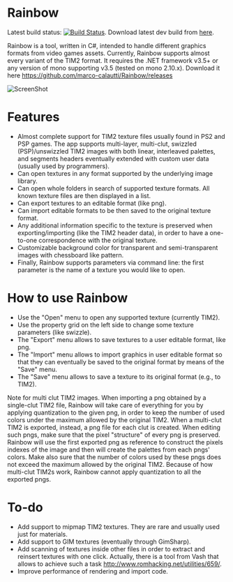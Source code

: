 Rainbow
=======
Latest build status: [![Build Status](https://travis-ci.org/marco-calautti/Rainbow.svg?branch=master)](https://travis-ci.org/marco-calautti/Rainbow).
Download latest dev build from [here](https://www.dropbox.com/s/3nmxe4ufy1bex02/rainbow_win32_bin_dev.zip?dl=1).

Rainbow is a tool, written in C#, intended to handle different graphics formats from video games assets.
Currently, Rainbow supports almost every variant of the TIM2 format.
It requires the .NET framework v3.5+ or any version of mono supporting v3.5 (tested on mono 2.10.x).
Download it here https://github.com/marco-calautti/Rainbow/releases

![ScreenShot](http://i.imgur.com/FsrZ2SY.png)

Features
=======

* Almost complete support for TIM2 texture files usually found in PS2 and PSP games. The app supports multi-layer, multi-clut, swizzled (PSP)/unswizzled TIM2 images with both linear, interleaved palettes, and segments headers eventually
extended with custom user data (usually used by programmers).
* Can open textures in any format supported by the underlying image library.
* Can open whole folders in search of supported texture formats. All known texture files are then displayed in a list.
* Can export textures to an editable format (like png).
* Can import editable formats to be then saved to the original texture format.
* Any additional information specific to the texture is preserved when exporting/importing (like the TIM2 header data), in order to have a one-to-one correspondence with the original texture.
* Customizable background color for transparent and semi-transparent images with chessboard like pattern.
* Finally, Rainbow supports parameters via command line: the first parameter is the name of a texture you would like to open.

How to use Rainbow
=======

* Use the "Open" menu to open any supported texture (currently TIM2).
* Use the property grid on the left side to change some texture parameters (like swizzle).
* The "Export" menu allows to save textures to a user editable format, like png.
* The "Import" menu allows to import graphics in user editable format so that they can eventually be saved to the original format by means of the "Save" menu.
* The "Save" menu allows to save a texture to its original format (e.g., to TIM2).

Note for multi clut TIM2 images. When importing a png obtained by a single-clut TIM2 file, Rainbow will take care of everything for you by applying quantization to the given png, in order to keep the number of used colors under the maximum allowed by the original TIM2.
When a multi-clut TIM2 is exported, instead, a png file for each clut is created. When editing such pngs, make sure that the pixel "structure" of every png is preserved. Rainbow will use the first exported png as reference to construct the pixels indexes of the image and then will create the palettes from each pngs' colors. Make also sure that the number of colors used by these pngs does not exceed the maximum allowed by the original TIM2. Because of how multi-clut TIM2s work, Rainbow cannot apply quantization to all the exported pngs.

To-do
=======
* Add support to mipmap TIM2 textures. They are rare and usually used just for materials.
* Add support to GIM textures (eventually through GimSharp).
* Add scanning of textures inside other files in order to extract and reinsert textures with one click. Actually, there is a tool from Vash that allows to achieve such a task http://www.romhacking.net/utilities/659/.
* Improve performance of rendering and import code.
